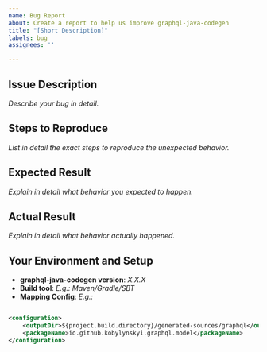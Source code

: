 ```yaml
---
name: Bug Report
about: Create a report to help us improve graphql-java-codegen
title: "[Short Description]"
labels: bug
assignees: ''

---
```


## Issue Description

*Describe your bug in detail.*

## Steps to Reproduce

*List in detail the exact steps to reproduce the unexpected behavior.*

## Expected Result

*Explain in detail what behavior you expected to happen.*

## Actual Result

*Explain in detail what behavior actually happened.*

## Your Environment and Setup

* **graphql-java-codegen version**: *X.X.X*
* **Build tool**: *E.g.: Maven/Gradle/SBT*
* **Mapping Config**: *E.g.:*

```xml

<configuration>
    <outputDir>${project.build.directory}/generated-sources/graphql</outputDir>
    <packageName>io.github.kobylynskyi.graphql.model</packageName>
</configuration>
```
